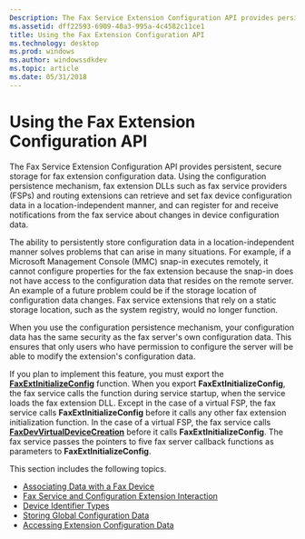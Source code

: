 ```yaml
---
Description: The Fax Service Extension Configuration API provides persistent, secure storage for fax extension configuration data.
ms.assetid: dff22593-6909-40a3-995a-4c4582c11ce1
title: Using the Fax Extension Configuration API
ms.technology: desktop
ms.prod: windows
ms.author: windowssdkdev
ms.topic: article
ms.date: 05/31/2018
---
```


# Using the Fax Extension Configuration API

The Fax Service Extension Configuration API provides persistent, secure storage for fax extension configuration data. Using the configuration persistence mechanism, fax extension DLLs such as fax service providers (FSPs) and routing extensions can retrieve and set fax device configuration data in a location-independent manner, and can register for and receive notifications from the fax service about changes in device configuration data.

The ability to persistently store configuration data in a location-independent manner solves problems that can arise in many situations. For example, if a Microsoft Management Console (MMC) snap-in executes remotely, it cannot configure properties for the fax extension because the snap-in does not have access to the configuration data that resides on the remote server. An example of a future problem could be if the storage location of configuration data changes. Fax service extensions that rely on a static storage location, such as the system registry, would no longer function.

When you use the configuration persistence mechanism, your configuration data has the same security as the fax server's own configuration data. This ensures that only users who have permission to configure the server will be able to modify the extension's configuration data.

If you plan to implement this feature, you must export the [**FaxExtInitializeConfig**](-mfax-faxextinitializeconfig.md) function. When you export **FaxExtInitializeConfig**, the fax service calls the function during service startup, when the service loads the fax extension DLL. Except in the case of a virtual FSP, the fax service calls **FaxExtInitializeConfig** before it calls any other fax extension initialization function. In the case of a virtual FSP, the fax service calls [**FaxDevVirtualDeviceCreation**](-mfax-faxdevvirtualdevicecreation.md) before it calls **FaxExtInitializeConfig**. The fax service passes the pointers to five fax server callback functions as parameters to **FaxExtInitializeConfig**.

This section includes the following topics.

-   [Associating Data with a Fax Device](-mfax-associating-data-with-a-fax-device.md)
-   [Fax Service and Configuration Extension Interaction](-mfax-fax-service-and-configuration-extension-interaction.md)
-   [Device Identifier Types](-mfax-device-identifier-types.md)
-   [Storing Global Configuration Data](-mfax-storing-global-configuration-data.md)
-   [Accessing Extension Configuration Data](-mfax-accessing-extension-configuration-data.md)

 

 



